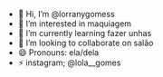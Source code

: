 - 👋 Hi, I’m @lorranygomess
- 👀 I’m interested in maquiagem
- 🌱 I’m currently learning fazer unhas
- 💞️ I’m looking to collaborate on salão
- 😄 Pronouns: ela/dela
- ⚡ instagram; @lola__gomes

<!---
lorranygomess/lorranygomess is a ✨ special ✨ repository because its `README.md` (this file) appears on your GitHub profile.
You can click the Preview link to take a look at your changes.
--->

